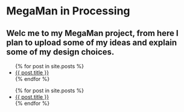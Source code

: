 # MegaMan in Processing

## Welc me to my MegaMan project, from here I plan to upload some of my ideas and explain some of my design choices.

<ul>
{% for post in site.posts %}
<li>
<a href="{{ post.url }}">{{ post.title }}</a>
</li>
{% endfor %}
</ul>

<ul>
  {% for post in site.posts %}
    <li>
      <a href="{{ post.url }}">{{ post.title }}</a>
    </li>
  {% endfor %}
</ul>
